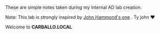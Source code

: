 These are simple notes taken during my internal AD lab creation.

Note: This lab is strongly inspired by [John Hammond's one](https://www.youtube.com/watch?v=pKtDQtsubio&list=PL1H1sBF1VAKVoU6Q2u7BBGPsnkn-rajlp&index=1) . Ty john :heart:

Welcome to <b>CARBALLO.LOCAL</b>
